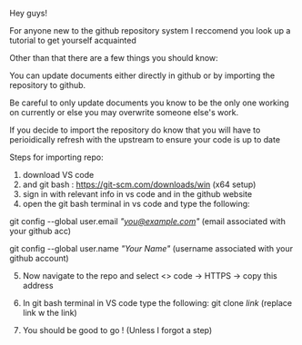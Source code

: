 Hey guys!

For anyone new to the github repository system I reccomend you look up a tutorial to get yourself acquainted

Other than that there are a few things you should know:

You can update documents either directly in github or by importing the repository to github. 

Be careful to only update documents you know to be the only one working on currently or else you may overwrite someone else's work.

If you decide to import the repository do know that you will have to perioidically refresh with the upstream to ensure your code is up to date

Steps for importing repo:

1. download VS code 
2. and git bash : https://git-scm.com/downloads/win (x64 setup)
3. sign in with relevant info in vs code and in the github website
4. open the git bash terminal in vs code and type the following:

git config --global user.email *"you@example.com"* (email associated with your github acc)

git config --global user.name *"Your Name"* (username associated with your github account)

5. Now navigate to the repo and select <> code -> HTTPS -> copy this address

6. In git bash terminal in VS code type the following: git clone *link*
(replace link w the link)
7. You should be good to go ! (Unless I forgot a step)

